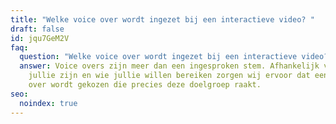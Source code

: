 ```yaml
---
title: "Welke voice over wordt ingezet bij een interactieve video? "
draft: false
id: jqu7GeM2V
faq:
  question: "Welke voice over wordt ingezet bij een interactieve video? "
  answer: Voice overs zijn meer dan een ingesproken stem. Afhankelijk van wie
    jullie zijn en wie jullie willen bereiken zorgen wij ervoor dat een voice
    over wordt gekozen die precies deze doelgroep raakt.
seo:
  noindex: true
---
```

